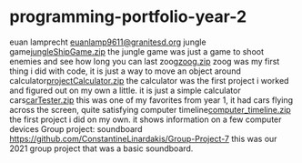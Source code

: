 # programming-portfolio-year-2
euan lamprecht euanlamp9611@granitesd.org
jungle game[jungleShipGame.zip](https://github.com/Euan9611/programming-portfolio-year-2/files/6548396/jungleShipGame.zip)
the jungle game was just a game to shoot enemies and see how long you can last
zoog[zoog.zip](https://github.com/Euan9611/programming-portfolio-year-2/files/6548406/zoog.zip)
zoog was my first thing i did with code, it is just a way to move an object around
calculator[projectCalculator.zip](https://github.com/Euan9611/programming-portfolio-year-2/files/6548417/projectCalculator.zip)
the calculator was the first project i worked and figured out on my own a little. it is just a simple calculator
cars[carTester.zip](https://github.com/Euan9611/programming-portfolio-year-2/files/6548436/carTester.zip)
this was one of my favorites from year 1, it had cars flying across the screen, quite satisfying
computer timeline[computer_timeline.zip](https://github.com/Euan9611/programming-portfolio-year-2/files/6548442/computer_timeline.zip)
the first project i did on my own. it shows information on a few computer devices
Group project: soundboard https://github.com/ConstantineLinardakis/Group-Project-7
this was our 2021 group project that was a basic soundboard.
